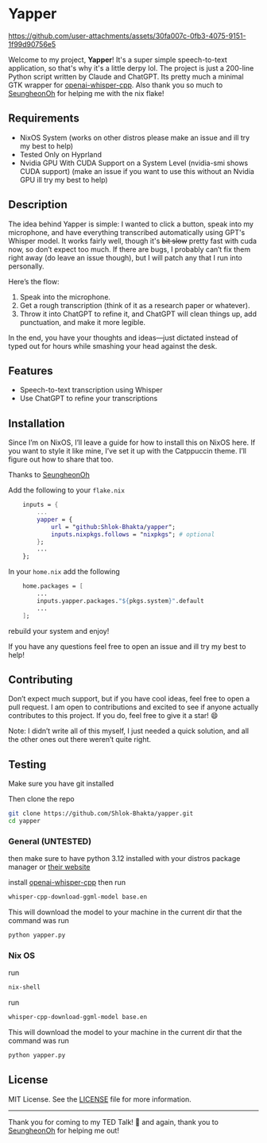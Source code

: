 # Yapper


https://github.com/user-attachments/assets/30fa007c-0fb3-4075-9151-1f99d90756e5


Welcome to my project, **Yapper**! It's a super simple speech-to-text application, so that's why it's a little derpy lol. The project is just a 200-line Python script written by Claude and ChatGPT. Its pretty much a minimal GTK wrapper for [openai-whisper-cpp](https://github.com/ggerganov/whisper.cpp). Also thank you so much to [SeungheonOh](https://github.com/SeungheonOh) for helping me with the nix flake!

## Requirements
- NixOS System (works on other distros please make an issue and ill try my best to help)
- Tested Only on Hyprland
- Nvidia GPU With CUDA Support on a System Level (nvidia-smi shows CUDA support)
(make an issue if you want to use this without an Nvidia GPU ill try my best to help)

## Description

The idea behind Yapper is simple: I wanted to click a button, speak into my microphone, and have everything transcribed automatically using GPT's Whisper model. It works fairly well, though it's ~~bit slow~~ pretty fast with cuda now, so don’t expect too much. If there are bugs, I probably can’t fix them right away (do leave an issue though), but I will patch any that I run into personally.   

Here’s the flow:
1. Speak into the microphone.
2. Get a rough transcription (think of it as a research paper or whatever).
3. Throw it into ChatGPT to refine it, and ChatGPT will clean things up, add punctuation, and make it more legible.

In the end, you have your thoughts and ideas—just dictated instead of typed out for hours while smashing your head against the desk.

## Features

- Speech-to-text transcription using Whisper
- Use ChatGPT to refine your transcriptions

## Installation

Since I’m on NixOS, I’ll leave a guide for how to install this on NixOS here. If you want to style it like mine, I’ve set it up with the Catppuccin theme. I’ll figure out how to share that too.

Thanks to [SeungheonOh](https://github.com/SeungheonOh)

Add the following to your `flake.nix`
```nix
    inputs = {
        ...
        yapper = {
            url = "github:Shlok-Bhakta/yapper";
            inputs.nixpkgs.follows = "nixpkgs"; # optional
        };
        ...
    };
```

In your `home.nix` add the following
```nix
    home.packages = [
        ...
        inputs.yapper.packages."${pkgs.system}".default
        ...
    ];
```

rebuild your system and enjoy!

If you have any questions feel free to open an issue and ill try my best to help!

## Contributing

Don’t expect much support, but if you have cool ideas, feel free to open a pull request. I am open to contributions and excited to see if anyone actually contributes to this project. If you do, feel free to give it a star! 😄

Note: I didn’t write all of this myself, I just needed a quick solution, and all the other ones out there weren’t quite right.

## Testing
Make sure you have git installed

Then clone the repo
```bash
git clone https://github.com/Shlok-Bhakta/yapper.git
cd yapper
```
### General (UNTESTED)
then make sure to have python 3.12 installed with your distros package manager or [their website](https://www.python.org/downloads/release/python-3120/)

install [openai-whisper-cpp](https://github.com/ggerganov/whisper.cpp) then run
```bash
whisper-cpp-download-ggml-model base.en
```
This will download the model to your machine in the current dir that the command was run
```bash
python yapper.py
```
### Nix OS
run
```bash
nix-shell
```
run
```bash
whisper-cpp-download-ggml-model base.en
```
This will download the model to your machine in the current dir that the command was run
```bash
python yapper.py
```


## License

MIT License. See the [LICENSE](LICENSE) file for more information.

---

Thank you for coming to my TED Talk! 🎤 and again, thank you to [SeungheonOh](https://github.com/SeungheonOh) for helping me out!
